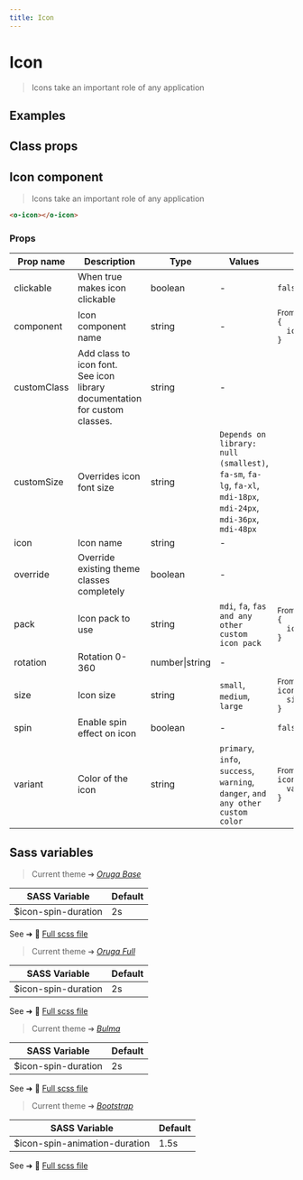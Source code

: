 ```yaml
---
title: Icon
---
```


# Icon

<div class="vp-doc">

> Icons take an important role of any application

</div>

<div class="vp-example">

## Examples

<example-icon />

</div>
<div class="vp-example">

## Class props

<inspector-icon-viewer />

</div>

<div class="vp-doc">

## Icon component

> Icons take an important role of any application

```html
<o-icon></o-icon>
```

### Props

| Prop name   | Description                                                                    | Type           | Values                                                                                                           | Default                                                                                                                                           |
| ----------- | ------------------------------------------------------------------------------ | -------------- | ---------------------------------------------------------------------------------------------------------------- | ------------------------------------------------------------------------------------------------------------------------------------------------- |
| clickable   | When true makes icon clickable                                                 | boolean        | -                                                                                                                | <code style='white-space: nowrap; padding: 0;'>false</code>                                                                                       |
| component   | Icon component name                                                            | string         | -                                                                                                                | <div><small>From <b>config</b>:</small></div><code style='white-space: nowrap; padding: 0;'>{<br>&nbsp;&nbsp;iconComponent: undefined<br>}</code> |
| customClass | Add class to icon font.<br/>See icon library documentation for custom classes. | string         | -                                                                                                                |                                                                                                                                                   |
| customSize  | Overrides icon font size                                                       | string         | `Depends on library: null (smallest)`, `fa-sm`, `fa-lg`, `fa-xl`, `mdi-18px`, `mdi-24px`, `mdi-36px`, `mdi-48px` |                                                                                                                                                   |
| icon        | Icon name                                                                      | string         | -                                                                                                                |                                                                                                                                                   |
| override    | Override existing theme classes completely                                     | boolean        | -                                                                                                                |                                                                                                                                                   |
| pack        | Icon pack to use                                                               | string         | `mdi`, `fa`, `fas and any other custom icon pack`                                                                | <div><small>From <b>config</b>:</small></div><code style='white-space: nowrap; padding: 0;'>{<br>&nbsp;&nbsp;iconPack: "mdi"<br>}</code>          |
| rotation    | Rotation 0-360                                                                 | number\|string | -                                                                                                                |                                                                                                                                                   |
| size        | Icon size                                                                      | string         | `small`, `medium`, `large`                                                                                       | <div><small>From <b>config</b>:</small></div><code style='white-space: nowrap; padding: 0;'>icon: {<br>&nbsp;&nbsp;size: undefined<br>}</code>    |
| spin        | Enable spin effect on icon                                                     | boolean        | -                                                                                                                | <code style='white-space: nowrap; padding: 0;'>false</code>                                                                                       |
| variant     | Color of the icon                                                              | string         | `primary`, `info`, `success`, `warning`, `danger`, `and any other custom color`                                  | <div><small>From <b>config</b>:</small></div><code style='white-space: nowrap; padding: 0;'>icon: {<br>&nbsp;&nbsp;variant: undefined<br>}</code> |

</div>

<div class="vp-doc">

## Sass variables

<div class="theme-orugabase">

> Current theme ➜ _[Oruga Base](https://github.com/oruga-ui/theme-oruga)_

| SASS Variable       | Default |
| ------------------- | ------- |
| $icon-spin-duration | 2s      |

See ➜ 📄 [Full scss file](https://github.com/oruga-ui/theme-oruga/tree/main/src/assets/scss/components/_icon.scss)

</div><div class="theme-orugafull">

> Current theme ➜ _[Oruga Full](https://github.com/oruga-ui/theme-oruga)_

| SASS Variable       | Default |
| ------------------- | ------- |
| $icon-spin-duration | 2s      |

See ➜ 📄 [Full scss file](https://github.com/oruga-ui/theme-oruga/tree/main/src/assets/scss/components/_icon.scss)

</div><div class="theme-bulma">

> Current theme ➜ _[Bulma](https://github.com/oruga-ui/theme-bulma)_

| SASS Variable       | Default |
| ------------------- | ------- |
| $icon-spin-duration | 2s      |

See ➜ 📄 [Full scss file](https://github.com/oruga-ui/theme-bulma/tree/main/src/assets/scss/components/_icon.scss)

</div><div class="theme-bootstrap">

> Current theme ➜ _[Bootstrap](https://github.com/oruga-ui/theme-bootstrap)_

| SASS Variable                 | Default |
| ----------------------------- | ------- |
| $icon-spin-animation-duration | 1.5s    |

See ➜ 📄 [Full scss file](https://github.com/oruga-ui/theme-bootstrap/tree/main/src/assets/scss/components/_icon.scss)

</div>

</div>
